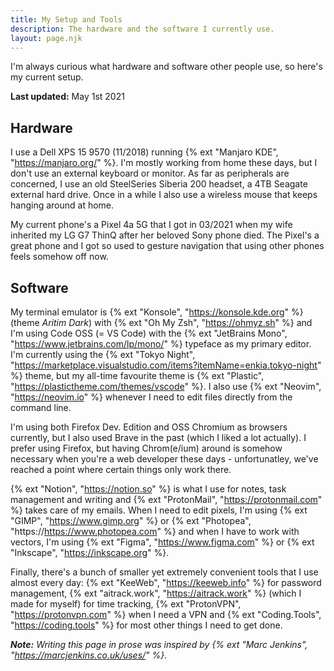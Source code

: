 ```yaml
---
title: My Setup and Tools
description: The hardware and the software I currently use.
layout: page.njk
---
```


I'm always curious what hardware and software other people use, so here's my current setup.

**Last updated:** May 1st 2021

## Hardware

I use a Dell XPS 15 9570 (11/2018) running {% ext "Manjaro KDE", "https://manjaro.org/" %}. I'm mostly working from home these days, but I don't use an external keyboard or monitor. As far as peripherals are concerned, I use an old SteelSeries Siberia 200 headset, a 4TB Seagate external hard drive. Once in a while I also use a wireless mouse that keeps hanging around at home.

My current phone's a Pixel 4a 5G that I got in 03/2021 when my wife inherited my LG G7 ThinQ after her beloved Sony phone died. The Pixel's a great phone and I got so used to gesture navigation that using other phones feels somehow off now.

## Software

My terminal emulator is {% ext "Konsole", "https://konsole.kde.org" %} (theme _Aritim Dark_) with {% ext "Oh My Zsh", "https://ohmyz.sh" %} and I'm using Code OSS (= VS Code) with the {% ext "JetBrains Mono", "https://www.jetbrains.com/lp/mono/" %} typeface as my primary editor. I'm currently using the {% ext "Tokyo Night", "https://marketplace.visualstudio.com/items?itemName=enkia.tokyo-night" %} theme, but my all-time favourite theme is {% ext "Plastic", "https://plastictheme.com/themes/vscode" %}. I also use {% ext "Neovim", "https://neovim.io" %} whenever I need to edit files directly from the command line.

I'm using both Firefox Dev. Edition and OSS Chromium as browsers currently, but I also used Brave in the past (which I liked a lot actually). I prefer using Firefox, but having Chrom(e/ium) around is somehow necessary when you're a web developer these days - unfortunatley, we've reached a point where certain things only work there.

{% ext "Notion", "https://notion.so" %} is what I use for notes, task management and writing and {% ext "ProtonMail", "https://protonmail.com" %} takes care of my emails. When I need to edit pixels, I'm using {% ext "GIMP", "https://www.gimp.org" %} or {% ext "Photopea", "https://https://www.photopea.com" %} and when I have to work with vectors, I'm using {% ext "Figma", "https://www.figma.com" %} or {% ext "Inkscape", "https://inkscape.org" %}.

Finally, there's a bunch of smaller yet extremely convenient tools that I use almost every day: {% ext "KeeWeb", "https://keeweb.info" %} for password management, {% ext "aitrack.work", "https://aitrack.work" %} (which I made for myself) for time tracking, {% ext "ProtonVPN", "https://protonvpn.com" %} when I need a VPN and {% ext "Coding.Tools", "https://coding.tools" %} for most other things I need to get done.

<div class="hr shadow mb1"></div>

_**Note:** Writing this page in prose was inspired by {% ext "Marc Jenkins", "https://marcjenkins.co.uk/uses/" %}._
